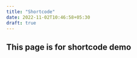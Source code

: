 ```yaml
---
title: "Shortcode"
date: 2022-11-02T10:46:58+05:30
draft: true
---
```


## This page is for shortcode demo
